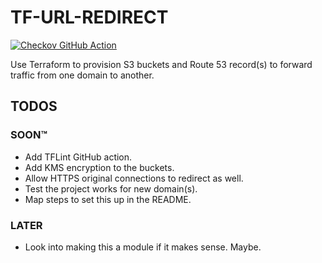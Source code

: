 # TF-URL-REDIRECT

[![Checkov GitHub Action](https://github.com/squidsuit/dns-forwarder/actions/workflows/github-action-workflow.yml/badge.svg)](https://github.com/squidsuit/dns-forwarder/actions/workflows/github-action-workflow.yml)

Use Terraform to provision S3 buckets and Route 53 record(s) to forward traffic from one domain to another.

## TODOS

### SOON:tm:

- Add TFLint GitHub action.
- Add KMS encryption to the buckets.
- Allow HTTPS original connections to redirect as well.
- Test the project works for new domain(s).
- Map steps to set this up in the README.

### LATER

- Look into making this a module if it makes sense. Maybe.